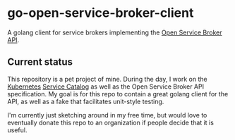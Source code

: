 # go-open-service-broker-client

A golang client for service brokers implementing the
[Open Service Broker API](https://github.com/openservicebrokerapi/servicebroker).

## Current status

This repository is a pet project of mine.  During the day, I work on the
[Kubernetes](https://github.com/kubernetes/kubernetes)
[Service Catalog](https://github.com/kubernetes-incubator/service-catalog) as well as
the Open Service Broker API specification.  My goal is for this repo to
contain a great golang client for the API, as well as a fake that facilitates
unit-style testing.

I'm currently just sketching around in my free time, but would love to
eventually donate this repo to an organization if people decide that it is
useful.
